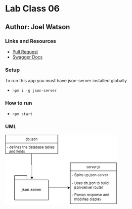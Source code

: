 # Lab Class 06

## Author: Joel Watson

### Links and Resources
 - [Pull Request]()
 - [Swagger Docs](https://app.swaggerhub.com/apis-docs/Jo3lerBear/Test-API/0.1)

### Setup

To run this app you must have json-server installed globally

- `npm i -g json-server`

### How to run

- `npm start`

### UML
![UML](https://raw.githubusercontent.com/JoelMWatson/data-structures-and-algorithms/master/assets/lab-06.jpg)
